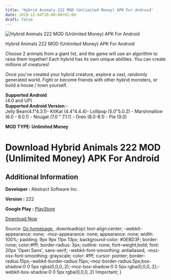 ```yaml
---
title: 'Hybrid Animals 222 MOD (Unlimited Money) APK For Android'
date: 2019-12-04T18:00:00+01:00
draft: false
---
```


![Hybrid Animals 222 MOD (Unlimited Money) APK For Android](https://i0.wp.com/apkhome.net/wp-content/uploads/2019/12/Hybrid-Animals.png "Hybrid Animals 222 MOD (Unlimited Money) APK For Android")

  

Hybrid Animals 222 MOD (Unlimited Money) APK For Android

Choose 2 animals from a giant list, and the game will use an algorithm to raise them together! Each hybrid has its own unique abilities. You can create millions of creatures!

Once you've created your hybrid creature, explore a vast, randomly generated world. Fight or become friends with other hybrid monsters, or build a house / town yourself.

**Supported Android**  
{4.0 and UP}  
**Supported Android Version**:-  
Jelly Bean(4.1"4.3.1)- KitKat (4.4"4.4.4)- Lollipop (5.0"5.0.2) - Marshmallow (6.0 - 6.0.1) - Nougat (7.0 " 7.1.1) - Oreo (8.0-8.1) - Pie (9.0)

**MOD TYPE: Unlimited Money**

Download Hybrid Animals 222 MOD (Unlimited Money) APK For Android
=================================================================

Additional Information
----------------------

**Developer :** Abstract Software Inc.

**Version :** 222

**Google Play :** [PlayStore](https://play.google.com/store/apps/details?id=com.abstractsoft.hybridanimals)

  

[Download Now](https://store4app.co/post/hybrid-animals-222-mod-unlimited-money-apk-for-android_1575478292)

  
Source: [Go homepage.](https://store4app.co/post/hybrid-animals-222-mod-unlimited-money-apk-for-android_1575478292) .downloadtop{ text-align:center; -webkit-appearance: none; -moz-appearance: none; appearance: none; width: 100%; padding: 9px 9px 11px 13px; background-color: #0EBD3F; border: none; color:#fff; border-radius: 3px; outline: none; font-weight;bold; font: 20px 'Open Sans', sans-serif; -webkit-font-smoothing: antialiased; -moz-osx-font-smoothing: grayscale; color: #fff; cursor: pointer; border-radius:15px;-webkit-border-radius:15px;-moz-border-radius:5px;box-shadow:0 0 5px rgba(0,0,0,.2);-moz-box-shadow:0 0 5px rgba(0,0,0,.2);-webkit-box-shadow:0 0 5px rgba(0,0,0,.2) !important; }